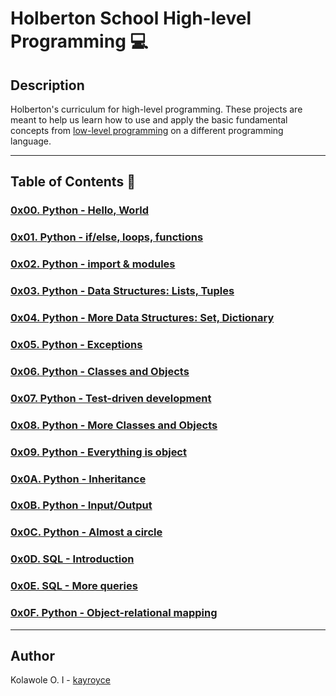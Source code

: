 # Holberton School High-level Programming :computer:

## Description
Holberton's curriculum for high-level programming. These projects are meant to help us learn how to use and apply the basic fundamental concepts from [low-level programming](./https://github.com/kai-dg/holbertonschool-low_level_programming) on a different programming language.

---

## Table of Contents :open_file_folder:

### [0x00. Python - Hello, World](./0x00-python-hello_world)

### [0x01. Python - if/else, loops, functions](./0x01-python-if_else_loops_functions)

### [0x02. Python - import & modules](./0x02-python-import_modules)

### [0x03. Python - Data Structures: Lists, Tuples](./0x03-python-data_structures)

### [0x04. Python - More Data Structures: Set, Dictionary](./0x04-python-more_data_structures)

### [0x05. Python - Exceptions](./0x05-python-exceptions)

### [0x06. Python - Classes and Objects](./0x06-python-classes)

### [0x07. Python - Test-driven development](./0x07-python-test_driven_development)

### [0x08. Python - More Classes and Objects](./0x08-python-more_classes)

### [0x09. Python - Everything is object](./0x09-python-everything_is_object)

### [0x0A. Python - Inheritance](./0x0A-python-inheritance)

### [0x0B. Python - Input/Output](./0x0B-python-input_output)

### [0x0C. Python - Almost a circle](./0x0C-python-almost_a_circle)

### [0x0D. SQL - Introduction](./0x0D-SQL_introduction)

### [0x0E. SQL - More queries](./0x0E-SQL_more_queries)

### [0x0F. Python - Object-relational mapping](./0x0F-python-object_relational_mapping)

---

## Author
 Kolawole O. I - [kayroyce](https://github.com/kayroyce)

